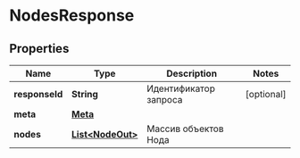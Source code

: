 

# NodesResponse


## Properties

| Name | Type | Description | Notes |
|------------ | ------------- | ------------- | -------------|
|**responseId** | **String** | Идентификатор запроса |  [optional] |
|**meta** | [**Meta**](Meta.md) |  |  |
|**nodes** | [**List&lt;NodeOut&gt;**](NodeOut.md) | Массив объектов Нода |  |



